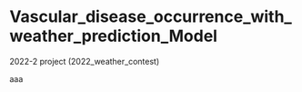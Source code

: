 # Vascular_disease_occurrence_with_weather_prediction_Model
2022-2 project (2022_weather_contest)

aaa
